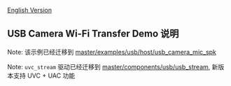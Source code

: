 [English Version](./README.md)

## USB Camera Wi-Fi Transfer Demo 说明

Note: 该示例已经迁移到 [master/examples/usb/host/usb_camera_mic_spk](https://github.com/espressif/esp-iot-solution/tree/master/examples/usb/host/usb_camera_mic_spk)

Note: `uvc_stream` 驱动已经迁移到 [master/components/usb/usb_stream](https://github.com/espressif/esp-iot-solution/tree/master/components/usb/usb_stream), 新版本支持 UVC + UAC 功能
